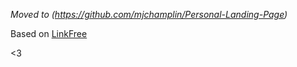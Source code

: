_Moved to (https://github.com/mjchamplin/Personal-Landing-Page)_

Based on [LinkFree](https://github.com/MichaelBarney/LinkFree)

<3
